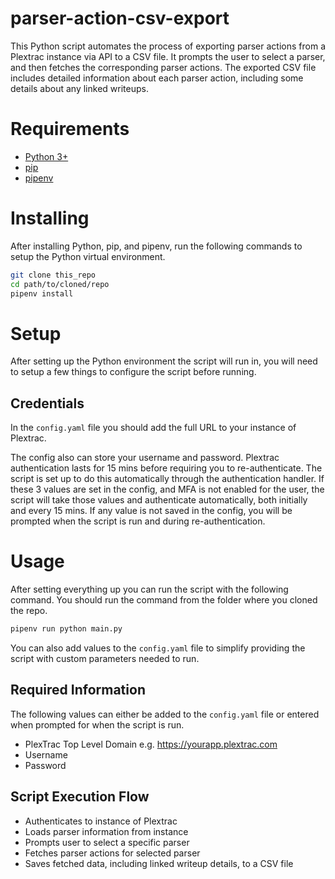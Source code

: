 # parser-action-csv-export
This Python script automates the process of exporting parser actions from a Plextrac instance via API to a CSV file. It prompts the user to select a parser, and then fetches the corresponding parser actions. The exported CSV file includes detailed information about each parser action, including some details about any linked writeups.

# Requirements
- [Python 3+](https://www.python.org/downloads/)
- [pip](https://pip.pypa.io/en/stable/installation/)
- [pipenv](https://pipenv.pypa.io/en/latest/install/)

# Installing
After installing Python, pip, and pipenv, run the following commands to setup the Python virtual environment.
```bash
git clone this_repo
cd path/to/cloned/repo
pipenv install
```

# Setup
After setting up the Python environment the script will run in, you will need to setup a few things to configure the script before running.

## Credentials
In the `config.yaml` file you should add the full URL to your instance of Plextrac.

The config also can store your username and password. Plextrac authentication lasts for 15 mins before requiring you to re-authenticate. The script is set up to do this automatically through the authentication handler. If these 3 values are set in the config, and MFA is not enabled for the user, the script will take those values and authenticate automatically, both initially and every 15 mins. If any value is not saved in the config, you will be prompted when the script is run and during re-authentication.

# Usage
After setting everything up you can run the script with the following command. You should run the command from the folder where you cloned the repo.
```bash
pipenv run python main.py
```
You can also add values to the `config.yaml` file to simplify providing the script with custom parameters needed to run.

## Required Information
The following values can either be added to the `config.yaml` file or entered when prompted for when the script is run.
- PlexTrac Top Level Domain e.g. https://yourapp.plextrac.com
- Username
- Password

## Script Execution Flow
- Authenticates to instance of Plextrac
- Loads parser information from instance
- Prompts user to select a specific parser
- Fetches parser actions for selected parser
- Saves fetched data, including linked writeup details, to a CSV file
